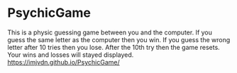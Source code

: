 # PsychicGame

This is a physic guessing game between you and the computer. If you guess the same letter as the computer then you win. If you guess the wrong letter after 10 tries then you lose. After the 10th try then the game resets. Your wins and losses will stayed displayed.
https://imjvdn.github.io/PsychicGame/
